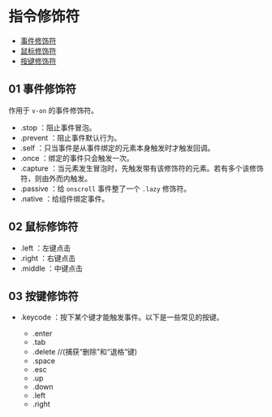# 指令修饰符

- [事件修饰符](#01-事件修饰符)
- [鼠标修饰符](#02-鼠标修饰符)
- [按键修饰符](#03-按键修饰符)


## 01 事件修饰符
作用于 `v-on` 的事件修饰符。

- .stop ：阻止事件冒泡。
- .prevent ：阻止事件默认行为。
- .self ：只当事件是从事件绑定的元素本身触发时才触发回调。
- .once ：绑定的事件只会触发一次。
- .capture ：当元素发生冒泡时，先触发带有该修饰符的元素。若有多个该修饰符，则由外而内触发。
- .passive ：给 `onscroll` 事件整了一个 `.lazy` 修饰符。
- .native ：给组件绑定事件。


## 02 鼠标修饰符
- .left ：左键点击
- .right ：右键点击
-  .middle ：中键点击


## 03 按键修饰符
- .keycode ：按下某个键才能触发事件。以下是一些常见的按键。

  - .enter 
  - .tab
  - .delete //(捕获“删除”和“退格”键)
  - .space
  - .esc
  - .up
  - .down
  - .left
  - .right

